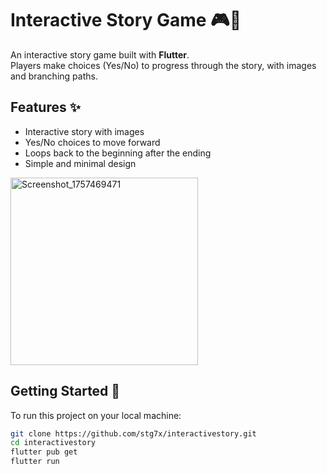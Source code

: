 # Interactive Story Game 🎮📖

An interactive story game built with **Flutter**.  
Players make choices (Yes/No) to progress through the story, with images and branching paths.

## Features ✨
- Interactive story with images  
- Yes/No choices to move forward  
- Loops back to the beginning after the ending  
- Simple and minimal design  






<img width="300"  alt="Screenshot_1757469471" src="https://github.com/user-attachments/assets/d8b17010-e0ff-4240-a1ba-41206892410e" />



## Getting Started 🚀
To run this project on your local machine:

```bash
git clone https://github.com/stg7x/interactivestory.git
cd interactivestory
flutter pub get
flutter run
